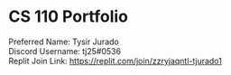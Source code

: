 # CS 110 Portfolio
Preferred Name: Tysir Jurado  
Discord Username: tj25#0536  
Replit Join Link: https://replit.com/join/zzryjaqntl-tjurado1  

